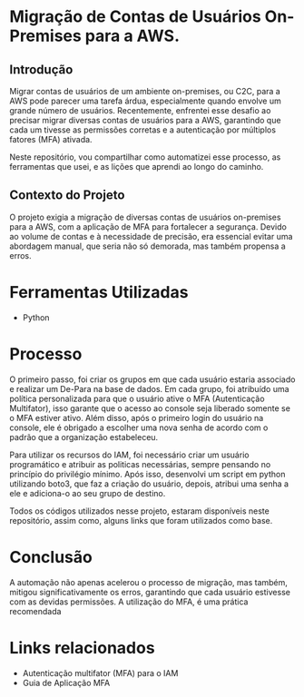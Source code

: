 # Migração de Contas de Usuários On-Premises para a AWS.

## Introdução
<p>Migrar contas de usuários de um ambiente on-premises, ou C2C, para a AWS pode parecer uma tarefa árdua, especialmente quando envolve um grande número de usuários. Recentemente, enfrentei esse desafio ao precisar migrar diversas contas de usuários para a AWS, garantindo que cada um tivesse as permissões corretas e a autenticação por múltiplos fatores (MFA) ativada.</p> <p>Neste repositório, vou compartilhar como automatizei esse processo, as ferramentas que usei, e as lições que aprendi ao longo do caminho.</p>

## Contexto do Projeto
<p>O projeto exigia a migração de diversas contas de usuários on-premises para a AWS, com a aplicação de MFA para fortalecer a segurança. Devido ao volume de contas e à necessidade de precisão, era essencial evitar uma abordagem manual, que seria não só demorada, mas também propensa a erros.</p>

# Ferramentas Utilizadas
* Python

# Processo
<p>O primeiro passo, foi criar os grupos em que cada usuário estaria associado e realizar um De-Para na base de dados. Em cada grupo, foi atribuído uma política personalizada para que o usuário ative o MFA (Autenticação Multifator), isso garante que o acesso ao console seja liberado somente se o MFA estiver ativo. Além disso, após o primeiro login do usuário na console, ele é obrigado a escolher uma nova senha de acordo com o padrão que a organização estabeleceu. </p>
<p>Para utilizar os recursos do IAM, foi necessário criar um usuário programático e atribuir as politicas necessárias, sempre pensando no princípio do privilégio mínimo. 
Após isso, desenvolvi um script em python utilizando boto3, que faz a criação do usuário, depois, atribui uma senha a ele e adiciona-o ao seu grupo de destino.</p>
<p>Todos os códigos utilizados nesse projeto, estaram disponíveis neste repositório, assim como, alguns links que foram utilizados como base.</p>

# Conclusão
A automação não apenas acelerou o processo de migração, mas também, mitigou significativamente os erros, garantindo que cada usuário estivesse com as devidas permissões. A utilização do MFA, é uma prática recomendada

# Links relacionados
  * <a name=“aws-mfa”><a/> Autenticação multifator (MFA) para o IAM
  * <a name=“guia-mfa”><a/> Guia de Aplicação MFA
